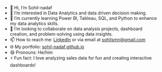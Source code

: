 - 👋 Hi, I’m Sohil-nadaf
- 👀 I’m interested in Data Analytics and data driven decision making.
- 🌱 I’m currently learning Power BI, Tableau, SQL, and Python to enhance my data analytics skills.
- 💞️ I’m looking to collaborate on data analysis projects, dashboard creation, and problem-solving using data insights.
- 📫 How to reach me: [LinkedIn](https://www.linkedin.com/in/sohil-nadaf/)
      or via email at [sohilsmn@gmail.com](mailto:sohilsmn@gmail.com)
- 🌐 My portfolio: [sohil-nadaf.github.io](https://sohil-nadaf.github.io)
- 😄 Pronouns: He/him
- ⚡ Fun fact: I love analyzing sales data for fun and creating interactive dashboards!

<!---
Sohil-nadaf/Sohil-nadaf is a ✨ special ✨ repository because its `README.md` (this file) appears on your GitHub profile.
You can click the Preview link to take a look at your changes.
--->
